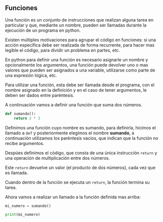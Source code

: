 ## Funciones

Una función es un conjunto de instrucciones que realizan alguna tarea en particular y que, mediante un nombre, pueden ser llamadas durante la ejecución de un programa en python.


Existen múltiples motivaciones para agrupar el código en funciones: si una acción específica debe ser realizada de forma recurrente, para hacer mas legible el código, para dividir un problema en partes, etc.

En python para definir una función es necesario asignarle un nombre y opcionalmente los argumentos, una función puede devolver uno o mas valores que pueden ser asignados a una variable, utilizarse como parte de una expresión lógica, etc.

Para utilizar una función, esta debe ser llamada desde el programa, con el nombre asignado en la definición y en el caso de tener argumentos, le deben ser dados entre paréntesis.


A continuación vamos a definir una función que suma dos números.

``` python
def sumando():
    return 2 * 3
```

Definimos una función cuyo nombre es sumando, para definirla, hicimos el llamado a `def` y posteriormente elegimos el nombre **sumando**, a continuación utilizamos los paréntesis vacios, que indican que la función no recibe argumentos.

Despúes definimos el código, que consta de una única instrucción `return` y una operación de multiplicación entre dos números. 

Este `return` devuelve un valor (el producto de dos números), cada vez que es llamada.

Cuando dentro de la función se ejecuta un `return`, la función termina su tarea.

Ahora vamos a realizar un llamado a la función definida mas arriba:

``` python
mi_numero = sumando()

print(mi_numero)
```

